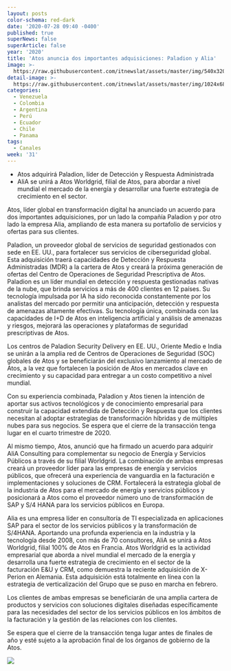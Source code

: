 ```yaml
---
layout: posts
color-schema: red-dark
date: '2020-07-28 09:40 -0400'
published: true
superNews: false
superArticle: false
year: '2020'
title: 'Atos anuncia dos importantes adquisiciones: Paladion y Alia'
image: >-
  https://raw.githubusercontent.com/itnewslat/assets/master/img/540x320/Firma-p.jpg
detail-image: >-
  https://raw.githubusercontent.com/itnewslat/assets/master/img/1024x680/Firma-g.jpg
categories:
  - Venezuela
  - Colombia
  - Argentina
  - Perú
  - Ecuador
  - Chile
  - Panama
tags:
  - Canales
week: '31'
---
```

- Atos adquirirá Paladion, líder de Detección y Respuesta Administrada
- AliA se unirá a Atos Worldgrid, filial de Atos, para abordar a nivel mundial el mercado de la energía y desarrollar una fuerte estrategia de crecimiento en el sector.

Atos, líder global en transformación digital ha anunciado un acuerdo para dos importantes adquisiciones, por un lado la compañía Paladion y por otro lado la empresa Alia, ampliando de esta manera su portafolio de servicios y ofertas para sus clientes.

Paladion, un proveedor global de servicios de seguridad gestionados con sede en EE. UU., para fortalecer sus servicios de ciberseguridad global. Esta adquisición traerá capacidades de Detección y Respuesta Administradas (MDR) a la cartera de Atos y creará la próxima generación de ofertas del Centro de Operaciones de Seguridad Prescriptiva de Atos.
Paladion es un líder mundial en detección y respuesta gestionadas nativas de la nube, que brinda servicios a más de 400 clientes en 12 países. Su tecnología impulsada por IA ha sido reconocida constantemente por los analistas del mercado por permitir una anticipación, detección y respuesta de amenazas altamente efectivas. Su tecnología única, combinada con las capacidades de I+D de Atos en inteligencia artificial y análisis de amenazas y riesgos, mejorará las operaciones y plataformas de seguridad prescriptivas de Atos.

Los centros de Paladion Security Delivery en EE. UU., Oriente Medio e India se unirán a la amplia red de Centros de Operaciones de Seguridad (SOC) globales de Atos y se beneficiarán del exclusivo lanzamiento al mercado de Atos, a la vez que fortalecen la posición de Atos en mercados clave en crecimiento y su capacidad para entregar a un costo competitivo a nivel mundial.

Con su experiencia combinada, Paladion y Atos tienen la intención de aportar sus activos tecnológicos y de conocimiento empresarial para construir la capacidad extendida de Detección y Respuesta que los clientes necesitan al adoptar estrategias de transformación híbridas y de múltiples nubes para sus negocios.
Se espera que el cierre de la transacción tenga lugar en el cuarto trimestre de 2020.

Al mismo tiempo, Atos, anunció que ha firmado un acuerdo para adquirir AliA Consulting para complementar su negocio de Energía y Servicios Públicos a través de su filial Worldgrid. La combinación de ambas empresas creará un proveedor líder para las empresas de energía y servicios públicos, que ofrecerá una experiencia de vanguardia en la facturación e implementaciones y soluciones de CRM. Fortalecerá la estrategia global de la industria de Atos para el mercado de energía y servicios públicos y posicionará a Atos como el proveedor número uno de transformación de SAP y S/4 HANA para los servicios públicos en Europa.

Alia es una empresa líder en consultoría de TI especializada en aplicaciones SAP para el sector de los servicios públicos y la transformación de S/4HANA. Aportando una profunda experiencia en la industria y la tecnología desde 2008, con más de 70 consultores, AliA se unirá a Atos Worldgrid, filial 100% de Atos en Francia. Atos Worldgrid es la actividad empresarial que aborda a nivel mundial el mercado de la energía y desarrolla una fuerte estrategia de crecimiento en el sector de la facturación E&U y CRM, como demuestra la reciente adquisición de X-Perion en Alemania. Esta adquisición está totalmente en línea con la estrategia de verticalización del Grupo que se puso en marcha en febrero.

Los clientes de ambas empresas se beneficiarán de una amplia cartera de productos y servicios con soluciones digitales diseñadas específicamente para las necesidades del sector de los servicios públicos en los ámbitos de la facturación y la gestión de las relaciones con los clientes.

Se espera que el cierre de la transacción tenga lugar antes de finales de año y esté sujeto a la aprobación final de los órganos de gobierno de la Atos.

<img src="https://tracker.metricool.com/c3po.jpg?hash=56f88a41e39ab42c063cc51676587a04"/>